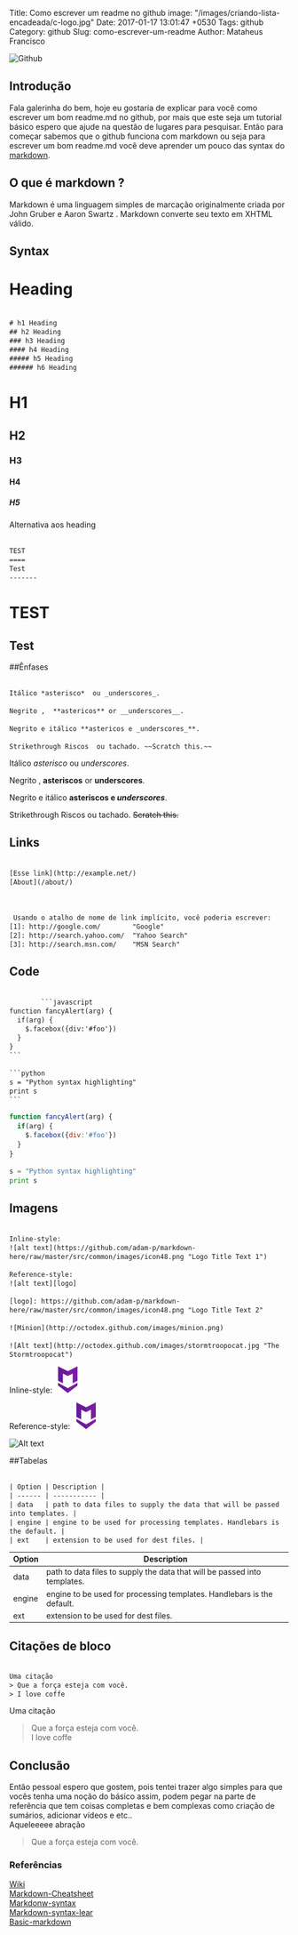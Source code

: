 Title:  Como escrever um readme no github
image: "/images/criando-lista-encadeada/c-logo.jpg"
Date: 2017-01-17 13:01:47 +0530
Tags: github
Category: github
Slug: como-escrever-um-readme
Author: Mataheus Francisco

![Github](http://octodex.github.com/images/minion.png)


## Introdução

Fala galerinha do bem, hoje eu gostaria de explicar para você como escrever um bom readme.md no github, por mais que este 
seja um tutorial básico espero que ajude na questão de lugares para pesquisar.
Então para começar sabemos que o github funciona com markdown ou seja para escrever um bom readme.md você deve aprender um 
pouco das syntax do [markdown](https://daringfireball.net/projects/markdown/syntax).


## O que é markdown ?

Markdown é uma linguagem simples de marcação originalmente criada por John Gruber e Aaron Swartz . Markdown converte seu texto em XHTML válido.


## Syntax

# Heading 
<pre><code>
# h1 Heading
## h2 Heading
### h3 Heading
#### h4 Heading
##### h5 Heading
###### h6 Heading
</code></pre>

# H1

## H2

### H3

#### H4

##### H5

Alternativa aos heading

<pre><code>
TEST
====
Test
-------
</code></pre>

TEST
====

Test
------

##Ênfases

<pre><code>
Itálico *asterisco*  ou _underscores_.

Negrito ,  **astericos** or __underscores__.

Negrito e itálico **astericos e _underscores_**.

Strikethrough Riscos  ou tachado. ~~Scratch this.~~
</code></pre>

Itálico *asterisco*  ou _underscores_.

Negrito ,  **asteriscos** or __underscores__.

Negrito e itálico **asteriscos e _underscores_**.

Strikethrough Riscos  ou tachado. ~~Scratch this.~~


## Links

<pre><code>
[Esse link](http://example.net/)
[About](/about/)



 Usando o atalho de nome de link implícito, você poderia escrever:
[1]: http://google.com/        "Google"
[2]: http://search.yahoo.com/  "Yahoo Search"
[3]: http://search.msn.com/    "MSN Search"
</code></pre>


## Code
<pre><code>
        ```javascript
function fancyAlert(arg) {
  if(arg) {
    $.facebox({div:'#foo'})
  }
}
```

```python
s = "Python syntax highlighting"
print s
```
</code></pre>

```javascript
function fancyAlert(arg) {
  if(arg) {
    $.facebox({div:'#foo'})
  }
}
```
```python
s = "Python syntax highlighting"
print s
```

## Imagens

<pre><code>
Inline-style: 
![alt text](https://github.com/adam-p/markdown-here/raw/master/src/common/images/icon48.png "Logo Title Text 1")

Reference-style: 
![alt text][logo]

[logo]: https://github.com/adam-p/markdown-here/raw/master/src/common/images/icon48.png "Logo Title Text 2"

![Minion](http://octodex.github.com/images/minion.png)

![Alt text](http://octodex.github.com/images/stormtroopocat.jpg "The Stormtroopocat")
</code></pre>

Inline-style: 
![alt text](https://github.com/adam-p/markdown-here/raw/master/src/common/images/icon48.png "Logo Title Text 1")

Reference-style: 
![alt text][logo]

[logo]: https://github.com/adam-p/markdown-here/raw/master/src/common/images/icon48.png "Logo Title Text 2"


![Alt text](http://octodex.github.com/images/stormtroopocat.jpg "The Stormtroopocat")


##Tabelas

<pre><code>
| Option | Description |
| ------ | ----------- |
| data   | path to data files to supply the data that will be passed into templates. |
| engine | engine to be used for processing templates. Handlebars is the default. |
| ext    | extension to be used for dest files. |
</code></pre>

| Option | Description |
| ------ | ----------- |
| data   | path to data files to supply the data that will be passed into templates. |
| engine | engine to be used for processing templates. Handlebars is the default. |
| ext    | extension to be used for dest files. |

## Citações de bloco

<pre><code>
Uma citação
> Que a força esteja com você.
> I love coffe
</code></pre>

Uma citação
> Que a força esteja com você. <br>
> I love coffe <br>

## Conclusão

Então pessoal espero que gostem, pois tentei trazer algo simples para que vocês tenha uma noção do básico assim, podem pegar na parte de referência que tem coisas completas e bem complexas como criação de sumários, adicionar vídeos e etc..<br>
Aqueleeeee abração

>Que a força esteja com você.




### Referências
[Wiki](https://pt.wikipedia.org/wiki/Markdown)<br>
[Markdown-Cheatsheet](https://github.com/adam-p/markdown-here/wiki/Markdown-Cheatsheet)<br>
[Markdonw-syntax](https://daringfireball.net/projects/markdown/syntax#precode)<br>
[Markdown-syntax-lear](https://learn.getgrav.org/content/markdown)<br>
[Basic-markdown](https://guides.github.com/features/mastering-markdown/)<br>
